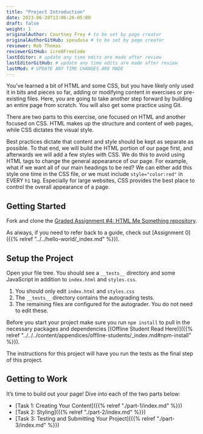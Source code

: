 ```yaml
---
title: "Project Introduction"
date: 2023-06-28T13:06:26-05:00
draft: false
weight: 1
originalAuthor: Courtney Frey # to be set by page creator
originalAuthorGitHub: speudusa # to be set by page creator
reviewer: Rob Thomas
reviewerGitHub: icre8FreeCode
lastEditor: # update any time edits are made after review
lastEditorGitHub: # update any time edits are made after review
lastMod: # UPDATE ANY TIME CHANGES ARE MADE
---
```


You’ve learned a bit of HTML and some CSS, but you have likely only used it in bits and pieces so far, adding or modifying content in exercises or pre-existing files. Here, you are going to take another step forward by building an entire page from scratch. You will also get some practice using Git.

There are two parts to this exercise, one focused on HTML and another focused on CSS. HTML makes up the structure and content of web pages, while CSS dictates the visual style.

Best practices dictate that content and style should be kept as separate as possible. To that end, we will build the HTML portion of our page first, and afterwards we will add a few styles with CSS. We do this to avoid using HTML tags to change the general appearance of our page. For example, what if we want all of our main headings to be red? We can either add this style one time in the CSS file, or we must include `style="color:red"` in EVERY `h1` tag. Especially for large websites, CSS provides the best place to control the overall appearance of a page.

## Getting Started

Fork and clone the [Graded Assignment #4: HTML Me Something repository](https://github.com/LaunchCodeEducation/HTML-Me-Something-Start).

As always, if you need to refer back to a guide, check out [Assignment 0]({{% relref "../../hello-world/_index.md" %}}).

## Setup the Project
Open your file tree.  You should see a `__tests__` directory and some JavaScript in addition to `index.html` and `styles.css`.

   1. You should only edit `index.html` and `styles.css`
   1. The `__tests__` directory contains the autograding tests. 
   1. The remaining files are configured for the autograder. You do not need to edit these.

Before you start your project make sure you run `npm install` to pull in the necessary packages and dependencies [(Offline Student Read Here)]({{% relref "../../../content/appendices/offline-students/_index.md#npm-install" %}}).

The instructions for this project will have you run the tests as the final step of this project.

## Getting to Work
It’s time to build out your page! Dive into each of the two parts below:

   - [Task 1: Creating Your Content]({{% relref "./part-1/index.md" %}})
   - [Task 2: Styling]({{% relref "./part-2/index.md" %}})
   - [Task 3: Testing and Submitting Your Project]({{% relref "./part-3/index.md" %}})
